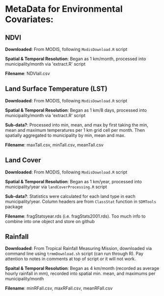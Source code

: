 # MetaData for Environmental Covariates:

## NDVI

**Downloaded**: From MODIS, following `ModisDownload.R` script

**Spatial & Temporal Resolution**: Began as 1 km/month, processed into municipality/month via 'extract.R' script

**Filename**: NDVIall.csv

## Land Surface Temperature (LST)

**Downloaded**: From MODIS, following `ModisDownload.R` script

**Spatial & Temporal Resolution**: Began as 1 km/8 days, processed into municipality/month via 'extract.R' script

**Sub-data?**: Processed into min, mean, and max by first taking the min, mean and maximum temperatures per 1 km grid cell per month. Then spatially aggregated to municipality by min, mean and max.

**Filename**: maxTall.csv, minTall.csv, meanTall.csv

## Land Cover

**Downloaded**: From MODIS, following `ModisDownload.R` script

**Spatial & Temporal Resolution**: Began as 1 km/year, processed into municipality/year via `landCoverProcessing.R` script

**Sub-data?**: Statistics were calculated for each land type in each municipality/year. Column headers are from `ClassStat` function in `SDMTools` package

**Filename**: fragStatsyear.rds (i.e. fragStats2001.rds). Too much info to combine into one object and store on github

## Rainfall

**Downloaded**: From Tropical Rainfall Measuring Mission, downloaded via command line using `trmmDownload.sh` script (can run through R). Pay attention to notes in comments at top of script or it will not work.

**Spaital & Temporal Resolution**: Began as 4 km/month (recorded as average hourly rainfall in mm), recorded into spatial min. mean, and maximums per municipality/month

**Filename**: minRFall.csv, maxRFall.csv, meanRFall.csv
